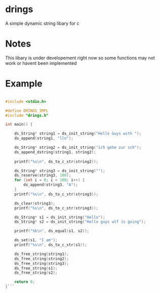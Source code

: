 
# drings 

A simple dynamic string libary for c 

# Notes
This libary is under developement right now so some functions may not work or havent been implemented

# Example 
```c

#include <stdio.h> 

#define DRINGS_IMPL
#include "drings.h"

int main() {

    ds_String* string1 = ds_init_string("Hello Guys with ");
    ds_append(string1, "llo");

    ds_String* string2 = ds_init_string("ich gehe zur sch");
    ds_append_dstring(string1, string2);
        
    printf("%s\n", ds_to_c_str(string2));

    ds_String* string3 = ds_init_string("");
    ds_reserve(string3, 100);
    for (int i = 0; i < 100; i++) {
        ds_append(string3, "A");
    }
    printf("%s\n", ds_to_c_str(string3));

    ds_clear(string3);
    printf("%s\n", ds_to_c_str(string3));

    ds_String* s1 = ds_init_string("Hello");
    ds_String* s2 = ds_init_string("Hello guys wtf is going");

    printf("%b\n", ds_equal(s1, s2));

    ds_set(s1, "I am");
    printf("%s\n", ds_to_c_str(s1));

    ds_free_string(string1);
    ds_free_string(string2);
    ds_free_string(string3);
    ds_free_string(s1);
    ds_free_string(s2);

    return 0;
}```
